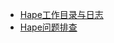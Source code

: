 * [Hape工作目录与日志](https://github.com/alibaba/havenask/wiki/Hape%E5%B7%A5%E4%BD%9C%E7%9B%AE%E5%BD%95%E4%B8%8E%E6%97%A5%E5%BF%97)
* [Hape问题排查](https://github.com/alibaba/havenask/wiki/Hape%E9%97%AE%E9%A2%98%E6%8E%92%E6%9F%A5)